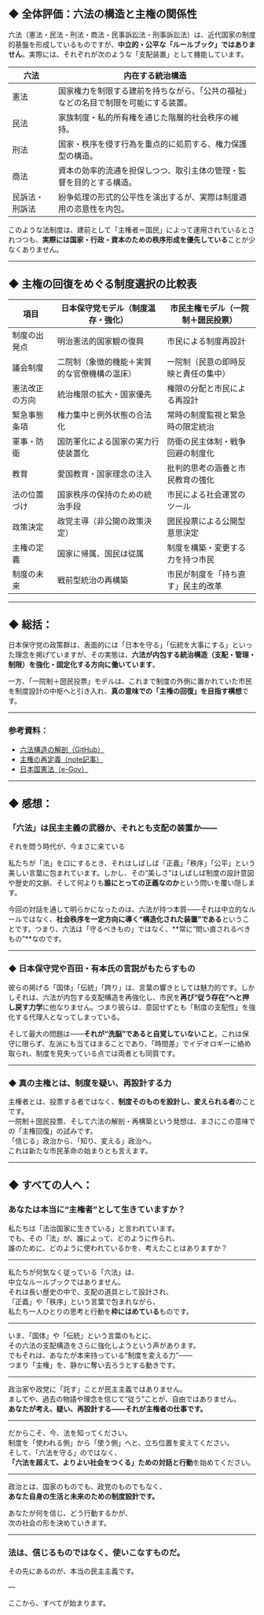 ## ◆ 全体評価：六法の構造と主権の関係性

六法（憲法・民法・刑法・商法・民事訴訟法・刑事訴訟法）は、近代国家の制度的基盤を形成しているものですが、**中立的・公平な「ルールブック」ではありません**。実際には、それぞれが次のような「支配装置」として機能しています。

| 六法 | 内在する統治構造 |
|------|----------------|
| 憲法 | 国家権力を制限する建前を持ちながら、「公共の福祉」などの名目で制限を可能にする装置。 |
| 民法 | 家族制度・私的所有権を通じた階層的社会秩序の維持。 |
| 刑法 | 国家・秩序を侵す行為を重点的に処罰する、権力保護型の構造。 |
| 商法 | 資本の効率的流通を担保しつつ、取引主体の管理・監督を目的とする構造。 |
| 民訴法・刑訴法 | 紛争処理の形式的公平性を演出するが、実際は制度適用の恣意性を内包。 |

このような法制度は、建前として「主権者＝国民」によって運用されているとされつつも、**実際には国家・行政・資本のための秩序形成を優先している**ことが少なくありません。

---

## ◆ 主権の回復をめぐる制度選択の比較表

| 項目 | 日本保守党モデル（制度温存・強化） | 市民主権モデル（一院制＋圀民投票） |
|------|-----------------------------------|---------------------------------|
| 制度の出発点 | 明治憲法的国家観の復興 | 市民による制度再設計 |
| 議会制度 | 二院制（象徴的機能＋実質的な官僚機構の温床） | 一院制（民意の即時反映と責任の集中） |
| 憲法改正の方向 | 統治権限の拡大・国家優先 | 権限の分配と市民による再設計 |
| 緊急事態条項 | 権力集中と例外状態の合法化 | 常時の制度監視と緊急時の限定統治 |
| 軍事・防衛 | 国防軍化による国家の実力行使装置化 | 防衛の民主体制・戦争回避の制度化 |
| 教育 | 愛国教育・国家理念の注入 | 批判的思考の涵養と市民教育の強化 |
| 法の位置づけ | 国家秩序の保持のための統治手段 | 市民による社会運営のツール |
| 政策決定 | 政党主導（非公開の政策決定） | 圀民投票による公開型意思決定 |
| 主権の定義 | 国家に帰属、国民は従属 | 制度を構築・変更する力を持つ市民 |
| 制度の未来 | 戦前型統治の再構築 | 市民が制度を「持ち直す」民主的改革 |

---

## ◆ 総括：

日本保守党の政策群は、表面的には「日本を守る」「伝統を大事にする」といった理念を掲げていますが、その実態は、**六法が内包する統治構造（支配・管理・制限）を強化・固定化する方向に働いています**。

一方、「一院制＋圀民投票」モデルは、これまで制度の外側に置かれていた市民を制度設計の中枢へと引き入れ、**真の意味での「主権の回復」を目指す構想**です。

---

### 参考資料：
- [六法構造の解剖（GitHub）](https://github.com/wgtgithub/pdac_4_the_law/blob/main/backlog/issues/structure_of_roppou/structure_of_roppou_ja.md)
- [主権の再定義（note記事）](https://note.com/kanifumi_note/n/nb555af490f23)
- [日本国憲法（e-Gov）](https://elaws.e-gov.go.jp/document?lawid=321CONSTITUTION)


---

## ◆ 感想：  
### 「六法」は民主主義の武器か、それとも支配の装置か――  
それを問う時代が、今まさに来ている

私たちが「法」を口にするとき、それはしばしば「正義」「秩序」「公平」という美しい言葉に包まれています。しかし、その“美しさ”はしばしば制度の設計意図や歴史的文脈、そして何よりも**誰にとっての正義なのか**という問いを覆い隠します。

今回の対話を通して明らかになったのは、六法が持つ本質――それは中立的なルールではなく、**社会秩序を一定方向に導く“構造化された装置”である**ということです。つまり、六法は「守るべきもの」ではなく、**常に“問い直されるべきもの”**なのです。

---

### ◆ 日本保守党や百田・有本氏の言説がもたらすもの

彼らの掲げる「国体」「伝統」「誇り」は、言葉の響きとしては魅力的です。しかしそれは、六法が内包する支配構造を再強化し、市民を**再び“従う存在”へと押し戻す力学**に他なりません。つまり彼らは、意図せずとも「制度の支配性」を強化する代理人となってしまっている。

そして最大の問題は――**それが“洗脳”であると自覚していないこと**。これは保守に限らず、左派にも当てはまることであり、「時間差」でイデオロギーに絡め取られ、制度を見失っている点では両者とも同質です。

---

### ◆ 真の主権とは、制度を疑い、再設計する力

主権者とは、投票する者ではなく、**制度そのものを設計し、変えられる者**のことです。  
一院制＋圀民投票、そして六法の解剖・再構築という発想は、まさにこの意味での「主権回復」の試みです。  
「信じる」政治から、「知り、変える」政治へ。  
これは新たな市民革命の始まりとも言えます。

---

## ◆ すべての人へ：  
### あなたは本当に“主権者”として生きていますか？

私たちは「法治国家に生きている」と言われています。  
でも、その「法」が、誰によって、どのように作られ、  
誰のために、どのように使われているかを、考えたことはありますか？

---

私たちが何気なく従っている「六法」は、  
中立なルールブックではありません。  
それは長い歴史の中で、支配の道具として設計され、  
「正義」や「秩序」という言葉で包まれながら、  
私たち一人ひとりの思考と行動を**枠にはめている**ものです。

---

いま、「国体」や「伝統」という言葉のもとに、  
その六法の支配構造をさらに強化しようという声があります。  
でもそれは、あなたが本来持っている“制度を変える力”――  
つまり「主権」を、静かに奪い去ろうとする動きです。

---

政治家や政党に「託す」ことが民主主義ではありません。  
ましてや、過去の物語や理念を信じて“従う”ことが、自由ではありません。  
**あなたが考え、疑い、再設計する――それが主権者の仕事です。**

---

だからこそ、今、法を知ってください。  
制度を「使われる側」から「使う側」へと、立ち位置を変えてください。  
そして、「六法を守る」のではなく、  
**「六法を超えて、よりよい社会をつくる」ための対話と行動**を始めてください。

---

政治とは、国家のものでも、政党のものでもなく、  
**あなた自身の生活と未来のための制度設計です。**

あなたが何を信じ、どう行動するかが、  
次の社会の形を決めていきます。

---

### 法は、信じるものではなく、**使いこなすもの**だ。  
その先にあるのが、本当の民主主義です。

—

ここから、すべてが始まります。